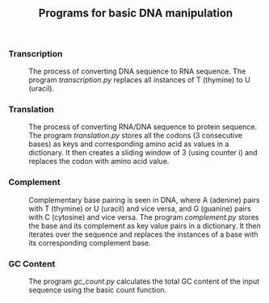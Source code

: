 <h2 align="center"> Programs for basic DNA manipulation </h2><br>
<dl>
  <h3><dt>Transcription</dt></h3>
  <dd>The process of converting DNA sequence to RNA sequence. The program <i>transcription.py</i> replaces all instances of T (thymine) to U (uracil).</dd>

<h3><dt>Translation</dt></h3>
<dd>The process of converting RNA/DNA sequence to protein sequence. The program <i>translation.py</i> stores all the codons (3 consecutive bases) as keys and corresponding amino acid as values in a dictionary. It then creates a sliding window of 3 (using counter i) and replaces the codon with amino acid value.</dd>

<h3><dt>Complement</dt></h3>
<dd>Complementary base pairing is seen in DNA, where A (adenine) pairs with T (thymine) or U (uracil) and vice versa, and G (guanine) pairs with C (cytosine) and vice versa. The program <i>complement.py</i> stores the base and its complement as key value pairs in a dictionary. It then iterates over the sequence and replaces the instances of a base with its corresponding complement base. </dd>

<h3><dt>GC Content</dt></h3>
<dd>The program <i>gc_count.py</i> calculates the total GC content of the input sequence using the basic count function.</dd>
</dl>
